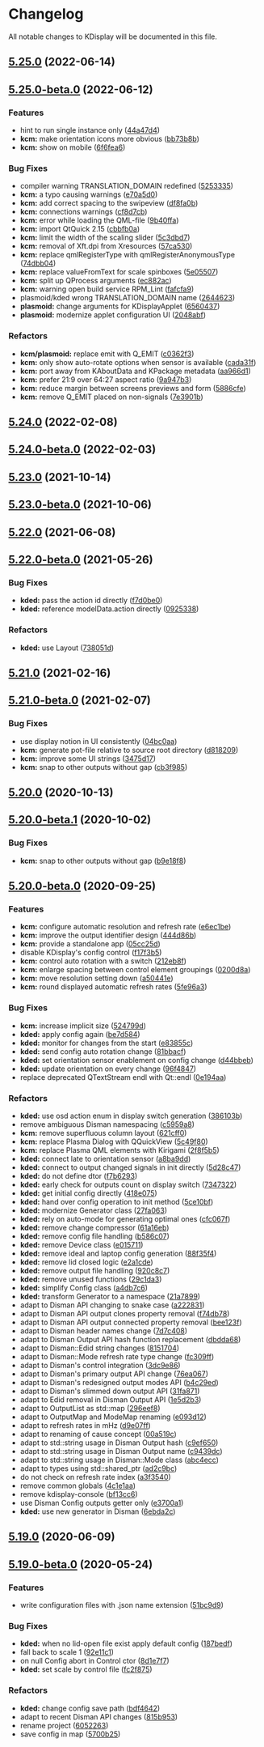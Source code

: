 # Changelog
All notable changes to KDisplay will be documented in this file.
## [5.25.0](https://gitlab.com/kwinft/kdisplay/compare/kdisplay@5.25.0-beta.0...kdisplay@5.25.0) (2022-06-14)

## [5.25.0-beta.0](https://gitlab.com/kwinft/kdisplay/compare/kdisplay@5.24.0-beta.0...kdisplay@5.25.0-beta.0) (2022-06-12)


### Features

* hint to run single instance only ([44a47d4](https://gitlab.com/kwinft/kdisplay/commit/44a47d46276354c10e2841b1531e2bca68d31045))
* **kcm:** make orientation icons more obvious ([bb73b8b](https://gitlab.com/kwinft/kdisplay/commit/bb73b8b9175cc937dd36804622b3336abdacf5f7))
* **kcm:** show on mobile ([6f6fea6](https://gitlab.com/kwinft/kdisplay/commit/6f6fea678ac8abe4b8bc596ea24bef3e355d2739))


### Bug Fixes

* compiler warning TRANSLATION_DOMAIN redefined ([5253335](https://gitlab.com/kwinft/kdisplay/commit/525333526c0326a63b1435563b1a29c8f9981b2b))
* **kcm:** a typo causing warnings ([e70a5d0](https://gitlab.com/kwinft/kdisplay/commit/e70a5d0c5d410f011e52273a02141bd0cc967d5a))
* **kcm:** add correct spacing to the swipeview ([df8fa0b](https://gitlab.com/kwinft/kdisplay/commit/df8fa0b312f3f69bd69bccd3675d770dc839256b))
* **kcm:** connections warnings ([cf8d7cb](https://gitlab.com/kwinft/kdisplay/commit/cf8d7cb1d2a691d692e94f92a28244878c09cf70))
* **kcm:** error while loading the QML-file ([9b40ffa](https://gitlab.com/kwinft/kdisplay/commit/9b40ffa680d56a910a11ac10ae3326a4dee52ede))
* **kcm:** import QtQuick 2.15 ([cbbfb0a](https://gitlab.com/kwinft/kdisplay/commit/cbbfb0a12d46caa395bd8726b7941fd7e0e42715))
* **kcm:** limit the width of the scaling slider ([5c3dbd7](https://gitlab.com/kwinft/kdisplay/commit/5c3dbd7aae47ac5f354828bf3d86534c028c27c6))
* **kcm:** removal of Xft.dpi from Xresources ([57ca530](https://gitlab.com/kwinft/kdisplay/commit/57ca5306f8e9c6b7a0541572eb8b8df4f29c47a2))
* **kcm:** replace qmlRegisterType with qmlRegisterAnonymousType ([74dbb04](https://gitlab.com/kwinft/kdisplay/commit/74dbb04487c846ecd256e50b64ee1e0ed7b7ec44))
* **kcm:** replace valueFromText for scale spinboxes ([5e05507](https://gitlab.com/kwinft/kdisplay/commit/5e05507947e4c15306d00297a43d99b1797b6cf1))
* **kcm:** split up QProcess arguments ([ec882ac](https://gitlab.com/kwinft/kdisplay/commit/ec882acec0bf79f1e0da85c219586000ebb551ec))
* **kcm:** warning open build service RPM_Lint ([fafcfa9](https://gitlab.com/kwinft/kdisplay/commit/fafcfa97652fecff74c2bdbb6aff3df1fba18f16))
* plasmoid/kded wrong TRANSLATION_DOMAIN name ([2644623](https://gitlab.com/kwinft/kdisplay/commit/26446239632934df5ee9b46e0933cf073510eb98))
* **plasmoid:** change arguments for KDisplayApplet ([6560437](https://gitlab.com/kwinft/kdisplay/commit/6560437593a64ab74909a6c2e6fa457aa75c8895))
* **plasmoid:** modernize applet configuration UI ([2048abf](https://gitlab.com/kwinft/kdisplay/commit/2048abfd89197605dae44c64c4ecbff7c9b71239))


### Refactors

* **kcm/plasmoid:** replace emit with Q_EMIT ([c0362f3](https://gitlab.com/kwinft/kdisplay/commit/c0362f395aa01655b61186099e437bb3231d298f))
* **kcm:** only show auto-rotate options when sensor is available ([cada31f](https://gitlab.com/kwinft/kdisplay/commit/cada31f2862bf821e3737729da53a82d28cdcbe9))
* **kcm:** port away from KAboutData and KPackage metadata ([aa966d1](https://gitlab.com/kwinft/kdisplay/commit/aa966d1f82dd85573f7bff8ca67557f849ddf5c2))
* **kcm:** prefer 21:9 over 64:27 aspect ratio ([9a947b3](https://gitlab.com/kwinft/kdisplay/commit/9a947b3caff31fbdfcb43ded90f29c27f9af278a))
* **kcm:** reduce margin between screens previews and form ([5886cfe](https://gitlab.com/kwinft/kdisplay/commit/5886cfef7a9756daabdedff3d58f6dfb490a2047))
* **kcm:** remove Q_EMIT placed on non-signals ([7e3901b](https://gitlab.com/kwinft/kdisplay/commit/7e3901b69135602547f6f666eb54b8a485197ac5))

## [5.24.0](https://gitlab.com/kwinft/kdisplay/compare/kdisplay@5.24.0-beta.0...kdisplay@5.24.0) (2022-02-08)

## [5.24.0-beta.0](https://gitlab.com/kwinft/kdisplay/compare/kdisplay@5.23.0-beta.0...kdisplay@5.24.0-beta.0) (2022-02-03)

## [5.23.0](https://gitlab.com/kwinft/kdisplay/compare/kdisplay@5.23.0-beta.0...kdisplay@5.23.0) (2021-10-14)

## [5.23.0-beta.0](https://gitlab.com/kwinft/kdisplay/compare/kdisplay@5.22.0-beta.0...kdisplay@5.23.0-beta.0) (2021-10-06)

## [5.22.0](https://gitlab.com/kwinft/kdisplay/compare/kdisplay@5.22.0-beta.0...kdisplay@5.22.0) (2021-06-08)

## [5.22.0-beta.0](https://gitlab.com/kwinft/kdisplay/compare/kdisplay@5.21.0-beta.0...kdisplay@5.22.0-beta.0) (2021-05-26)


### Bug Fixes

* **kded:** pass the action id directly ([f7d0be0](https://gitlab.com/kwinft/kdisplay/commit/f7d0be077355894eb4a80a323999ba885ab4508f))
* **kded:** reference modelData.action directly ([0925338](https://gitlab.com/kwinft/kdisplay/commit/092533807f0e0e4f6d09aae3b0a23b566b3883c5))


### Refactors

* **kded:** use Layout ([738051d](https://gitlab.com/kwinft/kdisplay/commit/738051d045cc3ced1eb4af8e3cf9565f29841ce7))

## [5.21.0](https://gitlab.com/kwinft/kdisplay/compare/kdisplay@5.21.0-beta.0...kdisplay@5.21.0) (2021-02-16)

## [5.21.0-beta.0](https://gitlab.com/kwinft/kdisplay/compare/kdisplay@5.20.0-beta.0...kdisplay@5.21.0-beta.0) (2021-02-07)


### Bug Fixes

* use display notion in UI consistently ([04bc0aa](https://gitlab.com/kwinft/kdisplay/commit/04bc0aa8af8dcea1b06fdc6cd2e3279174a53e8f))
* **kcm:** generate pot-file relative to source root directory ([d818209](https://gitlab.com/kwinft/kdisplay/commit/d8182094834b9374b4723ccf1fb89e30e6d24d12))
* **kcm:** improve some UI strings ([3475d17](https://gitlab.com/kwinft/kdisplay/commit/3475d17c66405cacbc49b3fe75662a4301035dfe))
* **kcm:** snap to other outputs without gap ([cb3f985](https://gitlab.com/kwinft/kdisplay/commit/cb3f985b1e59be6a754ee71df2ec5d9de46a8799))

## [5.20.0](https://gitlab.com/kwinft/kdisplay/compare/kdisplay@5.20.0-beta.1...kdisplay@5.20.0) (2020-10-13)

## [5.20.0-beta.1](https://gitlab.com/kwinft/kdisplay/compare/kdisplay@5.20.0-beta.0...kdisplay@5.20.0-beta.1) (2020-10-02)


### Bug Fixes

* **kcm:** snap to other outputs without gap ([b9e18f8](https://gitlab.com/kwinft/kdisplay/commit/b9e18f8cd3f5da90dff4c1107477c45a56641710))

## [5.20.0-beta.0](https://gitlab.com/kwinft/kdisplay/compare/kdisplay@5.19.0-beta.0...kdisplay@5.20.0-beta.0) (2020-09-25)


### Features

* **kcm:** configure automatic resolution and refresh rate ([e6ec1be](https://gitlab.com/kwinft/kdisplay/commit/e6ec1be8f360ddf3b922f4f6f04139fffb79ec26))
* **kcm:** improve the output identifier design ([444d86b](https://gitlab.com/kwinft/kdisplay/commit/444d86b1d26b3bbd382817559aa69bcf5733bfb5))
* **kcm:** provide a standalone app ([05cc25d](https://gitlab.com/kwinft/kdisplay/commit/05cc25d2206653176338536545c44e47def3bc60))
* disable KDisplay's config control ([f17f3b5](https://gitlab.com/kwinft/kdisplay/commit/f17f3b547f01a05a8dc465344fe25c5137816d3b))
* **kcm:** control auto rotation with a switch ([212eb8f](https://gitlab.com/kwinft/kdisplay/commit/212eb8fa36a5c8efba2178515b648fcbe4c4d540))
* **kcm:** enlarge spacing between control element groupings ([0200d8a](https://gitlab.com/kwinft/kdisplay/commit/0200d8a39503f381ab1126ef78c964bf0237c551))
* **kcm:** move resolution setting down ([a50441e](https://gitlab.com/kwinft/kdisplay/commit/a50441e835e3e14271c46e5bbafb985e4aca8180))
* **kcm:** round displayed automatic refresh rates ([5fe96a3](https://gitlab.com/kwinft/kdisplay/commit/5fe96a361537ac824820cbc70bb13b3a7151cef1))


### Bug Fixes

* **kcm:** increase implicit size ([524799d](https://gitlab.com/kwinft/kdisplay/commit/524799d2a9acd53dfd088ff3ad74166d2cbe2ae5))
* **kded:** apply config again ([be7d584](https://gitlab.com/kwinft/kdisplay/commit/be7d584d1789b87babea19e568920ec9e23cbb4d))
* **kded:** monitor for changes from the start ([e83855c](https://gitlab.com/kwinft/kdisplay/commit/e83855c9fd95c918b9f98f6e79add10be0d8d54a))
* **kded:** send config auto rotation change ([81bbacf](https://gitlab.com/kwinft/kdisplay/commit/81bbacfdf86ac94d8f8166fbd699ede472629378))
* **kded:** set orientation sensor enablement on config change ([d44bbeb](https://gitlab.com/kwinft/kdisplay/commit/d44bbebdf8dbc65c01c576732d1094cc0e62bf90))
* **kded:** update orientation on every change ([96f4847](https://gitlab.com/kwinft/kdisplay/commit/96f48477013e75188cba0e1afe7a2c19475164be))
* replace deprecated QTextStream endl with Qt::endl ([0e194aa](https://gitlab.com/kwinft/kdisplay/commit/0e194aa0f0f89a05a536bd740578bc203045edab))


### Refactors

* **kded:** use osd action enum in display switch generation ([386103b](https://gitlab.com/kwinft/kdisplay/commit/386103bed9e87927928097f5ff9b1f0cbdbafaca))
* remove ambiguous Disman namespacing ([c5959a8](https://gitlab.com/kwinft/kdisplay/commit/c5959a890c067744c4b0332cb0a0025e26ce30e4))
* **kcm:** remove superfluous column layout ([621cff0](https://gitlab.com/kwinft/kdisplay/commit/621cff096b3433de46468b6ee155e031f16e4f1d))
* **kcm:** replace Plasma Dialog with QQuickView ([5c49f80](https://gitlab.com/kwinft/kdisplay/commit/5c49f80edc37ad0c2ca3548829c7b62d901ce2ac))
* **kcm:** replace Plasma QML elements with Kirigami ([2f8f5b5](https://gitlab.com/kwinft/kdisplay/commit/2f8f5b5972c6793215e6642792382c8446954e2c))
* **kded:** connect late to orientation sensor ([a8ba9dd](https://gitlab.com/kwinft/kdisplay/commit/a8ba9dd6c81e72d933f8a392109b0de66e935a7f))
* **kded:** connect to output changed signals in init directly ([5d28c47](https://gitlab.com/kwinft/kdisplay/commit/5d28c47d0c1f25c1d2fb3fcb5ba5986994139d92))
* **kded:** do not define dtor ([f7b6293](https://gitlab.com/kwinft/kdisplay/commit/f7b62935f588464fcccebbe0e4b17e51eda2c2c8))
* **kded:** early check for outputs count on display switch ([7347322](https://gitlab.com/kwinft/kdisplay/commit/73473226d648794ca2d5b1855a4f8803dde4d582))
* **kded:** get initial config directly ([418e075](https://gitlab.com/kwinft/kdisplay/commit/418e0753b65de1b627b9485463116c12ec65d16d))
* **kded:** hand over config operation to init method ([5ce10bf](https://gitlab.com/kwinft/kdisplay/commit/5ce10bf10423368e1a3eb5ab73eb756c02815b4c))
* **kded:** modernize Generator class ([27fa063](https://gitlab.com/kwinft/kdisplay/commit/27fa063be10d32903375ed2d1c53e0bf749013eb))
* **kded:** rely on auto-mode for generating optimal ones ([cfc067f](https://gitlab.com/kwinft/kdisplay/commit/cfc067f7324f150fe077f79c8d47ddb65526a4f2))
* **kded:** remove change compressor ([61a16eb](https://gitlab.com/kwinft/kdisplay/commit/61a16eb293b6cf909366431fb69a421866995f28))
* **kded:** remove config file handling ([b586c07](https://gitlab.com/kwinft/kdisplay/commit/b586c07e3cc513d0d67a306bb2f9906a25080a06))
* **kded:** remove Device class ([e015711](https://gitlab.com/kwinft/kdisplay/commit/e015711faa92bb4c6f6e62b4993aae69f323e245))
* **kded:** remove ideal and laptop config generation ([88f35f4](https://gitlab.com/kwinft/kdisplay/commit/88f35f4645987c6cf982297c700f84ad9c688c9c))
* **kded:** remove lid closed logic ([e2a1cde](https://gitlab.com/kwinft/kdisplay/commit/e2a1cde4863b4d8ccf1df5f8b1bed07ea6319e0f))
* **kded:** remove output file handling ([920c8c7](https://gitlab.com/kwinft/kdisplay/commit/920c8c78a9a5f29ca1eb13d95e1b82818e84d4ce))
* **kded:** remove unused functions ([29c1da3](https://gitlab.com/kwinft/kdisplay/commit/29c1da360cceb52a8f3dd481373d08a6de9cc5d3))
* **kded:** simplify Config class ([a4db7c6](https://gitlab.com/kwinft/kdisplay/commit/a4db7c6af994f424bd5c0bcc61a73c05ba6f02c0))
* **kded:** transform Generator to a namespace ([21a7899](https://gitlab.com/kwinft/kdisplay/commit/21a7899f82ceed13ddac05fd58b3f9387ffc91ec))
* adapt to Disman API changing to snake case ([a222831](https://gitlab.com/kwinft/kdisplay/commit/a2228317c663815fcb64d764f364e3161c916378))
* adapt to Disman API output clones property removal ([f74db78](https://gitlab.com/kwinft/kdisplay/commit/f74db7820e8d228dcc44a111b65cb620fedadb40))
* adapt to Disman API output connected property removal ([bee123f](https://gitlab.com/kwinft/kdisplay/commit/bee123ff5f478b3169aa1686581c5c0a29925a1b))
* adapt to Disman header names change ([7d7c408](https://gitlab.com/kwinft/kdisplay/commit/7d7c408662070aef08b127b8c9c1319dc2676905))
* adapt to Disman Output API hash function replacement ([dbdda68](https://gitlab.com/kwinft/kdisplay/commit/dbdda68afd5934e982836af21db3efe13b4d7c25))
* adapt to Disman::Edid string changes ([8151704](https://gitlab.com/kwinft/kdisplay/commit/81517041ba5980bce2b6a68916a4a6af735d1793))
* adapt to Disman::Mode refresh rate type change ([fc309ff](https://gitlab.com/kwinft/kdisplay/commit/fc309ff74806e3e6c1eb936599149d088cc1851c))
* adapt to Disman's control integration ([3dc9e86](https://gitlab.com/kwinft/kdisplay/commit/3dc9e86f38bce68d464175df26fe2d70b340d82b))
* adapt to Disman's primary output API change ([76ea067](https://gitlab.com/kwinft/kdisplay/commit/76ea067386ea0b600a4635fc3a050a07e214f59d))
* adapt to Disman's redesigned output modes API ([b4c29ed](https://gitlab.com/kwinft/kdisplay/commit/b4c29ed39b2c5bb244f2bb48fdaaf05de53867a7))
* adapt to Disman's slimmed down output API ([31fa871](https://gitlab.com/kwinft/kdisplay/commit/31fa871aaf71c11200085eb2aca63d19a798d2a9))
* adapt to Edid removal in Disman Output API ([1e5d2b3](https://gitlab.com/kwinft/kdisplay/commit/1e5d2b3d705ab9571409ec5be9d2c23c9e814a09))
* adapt to OutputList as std::map ([296eef8](https://gitlab.com/kwinft/kdisplay/commit/296eef8aa2c6b0050ffaf1900e82d221c44736c3))
* adapt to OutputMap and ModeMap renaming ([e093d12](https://gitlab.com/kwinft/kdisplay/commit/e093d12ee07030d4766eaaac3bb7413bae7bac8d))
* adapt to refresh rates in mHz ([d9e07ff](https://gitlab.com/kwinft/kdisplay/commit/d9e07ffeb893eb85f0cee19512dbc6df7dcf0013))
* adapt to renaming of cause concept ([00a519c](https://gitlab.com/kwinft/kdisplay/commit/00a519cf67650556fdb07161037872824d39cd4f))
* adapt to std::string usage in Disman Output hash ([c9ef650](https://gitlab.com/kwinft/kdisplay/commit/c9ef650a5742cd6f737a498db63cabb175d79b76))
* adapt to std::string usage in Disman Output name ([c9439dc](https://gitlab.com/kwinft/kdisplay/commit/c9439dc8a594ac337b898de7becab0af77c81cdc))
* adapt to std::string usage in Disman::Mode class ([abc4ecc](https://gitlab.com/kwinft/kdisplay/commit/abc4eccbba17eba156b44125b3febe263ea11b8a))
* adapt to types using std::shared_ptr ([ad2c9bc](https://gitlab.com/kwinft/kdisplay/commit/ad2c9bcf5288e02c58de0a03f863d543e6f92080))
* do not check on refresh rate index ([a3f3540](https://gitlab.com/kwinft/kdisplay/commit/a3f354030111da03b7f34bb4e5992679c008daee))
* remove common globals ([4c1e1aa](https://gitlab.com/kwinft/kdisplay/commit/4c1e1aa1ff12f196dacceffe292f457674c0adb8))
* remove kdisplay-console ([bf13cc6](https://gitlab.com/kwinft/kdisplay/commit/bf13cc6272b235569bf3ec8f8588d6500203c360))
* use Disman Config outputs getter only ([e3700a1](https://gitlab.com/kwinft/kdisplay/commit/e3700a1789fb549b53902d9848d67ddde5d3f502))
* **kded:** use new generator in Disman ([6ebda2c](https://gitlab.com/kwinft/kdisplay/commit/6ebda2c50e2899e99f7f8813c187d27429acda70))

## [5.19.0](https://gitlab.com/kwinft/kdisplay/compare/kdisplay@5.19.0-beta.0...kdisplay@5.19.0) (2020-06-09)

## [5.19.0-beta.0](https://gitlab.com/kwinft/kdisplay/compare/kdisplay@0.0.0...kdisplay@5.19.0-beta.0) (2020-05-24)


### Features

* write configuration files with .json name extension ([51bc9d9](https://gitlab.com/kwinft/kdisplay/commit/51bc9d9bf3869f73c2c277e0b9bea03fcd351fe2))


### Bug Fixes

* **kded:** when no lid-open file exist apply default config ([187bedf](https://gitlab.com/kwinft/kdisplay/commit/187bedf873b076bdd36b050d789084cff5eba42b))
* fall back to scale 1 ([92e11c1](https://gitlab.com/kwinft/kdisplay/commit/92e11c1feed92b849760db611cf9ff059dddb20e))
* on null Config abort in Control ctor ([8d1e7f7](https://gitlab.com/kwinft/kdisplay/commit/8d1e7f7db5e375933ec46044d0c02edd3e919e2b))
* **kded:** set scale by control file ([fc2f875](https://gitlab.com/kwinft/kdisplay/commit/fc2f875e9257bfca0b5701e10d00801da00af016))


### Refactors

* **kded:** change config save path ([bdf4642](https://gitlab.com/kwinft/kdisplay/commit/bdf4642aaf64fc616faa093eabf10e84a920c71c))
* adapt to recent Disman API changes ([815b953](https://gitlab.com/kwinft/kdisplay/commit/815b953a4680575767384aa9a9869c3bf71a2d3b))
* rename project ([6052263](https://gitlab.com/kwinft/kdisplay/commit/60522631dbe20beb44dfc52c6c3575de827af9de))
* save config in map ([5700b25](https://gitlab.com/kwinft/kdisplay/commit/5700b25a169b36468a8ab5ec83abffced6b95431))
